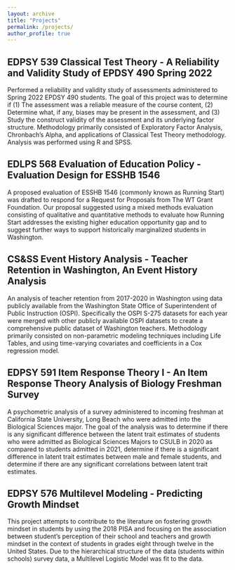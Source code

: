 ```yaml
---
layout: archive
title: "Projects"
permalink: /projects/
author_profile: true
---
```


## EDPSY 539 Classical Test Theory - A Reliability and Validity Study of EPDSY 490 Spring 2022

Performed a reliability and validity study of assessments administered to Spring 2022 EPDSY 490 students. The goal of this project was to determine if (1) The assessment was a reliable measure of the course content, (2) Determine what, if any, biases may be present in the assessment, and (3) Study the construct validity of the assessment and its underlying factor structure. Methodology primarily consisted of Exploratory Factor Analysis, Chronbach’s Alpha, and applications of Classical Test Theory methodology. Analysis was performed using R and SPSS.

## EDLPS 568 Evaluation of Education Policy - Evaluation Design for ESSHB 1546

A proposed evaluation of ESSHB 1546 (commonly known as Running Start) was drafted to respond for a Request for Proposals from The WT Grant Foundation. Our proposal suggested using a mixed methods evaluation consisting of qualitative and quantitative methods to evaluate how Running Start addresses the existing higher education opportunity gap and to suggest further ways to support historically marginalized students in Washington.


## CS&SS Event History Analysis - Teacher Retention in Washington, An Event History Analysis

An analysis of teacher retention from 2017-2020 in Washington using data publicly available from the Washington State Office of Superintendent of Public Instruction (OSPI). Specifically the OSPI S-275 datasets for each year were merged with other publicly available OSPI datasets to create a comprehensive public dataset of Washington teachers. Methodology primarily consisted on non-parametric modeling techniques including Life Tables, and using time-varying covariates and coefficients in a Cox regression model.

## EDPSY 591 Item Response Theory I - An Item Response Theory Analysis of Biology Freshman Survey

A psychometric analysis of a survey administered to incoming freshman at California State University, Long Beach who were admitted into the Biological Sciences major. The goal of the analysis was to determine if there is any significant difference between the latent trait estimates of students who were admitted as Biological Sciences Majors to CSULB in 2020 as compared to students admitted in 2021, determine if there is a significant difference in latent trait estimates between male and female students, and determine if there are any significant correlations between latent trait estimates.

## EDPSY 576 Multilevel Modeling - Predicting Growth Mindset

This project attempts to contribute to the literature on fostering growth mindset in students by using the 2018 PISA and focusing on the association between student’s perception of their school and teachers and growth mindset in the context of students in grades eight through twelve in the United States. Due to the hierarchical structure of the data (students within schools) survey data, a Multilevel Logistic Model was fit to the data.